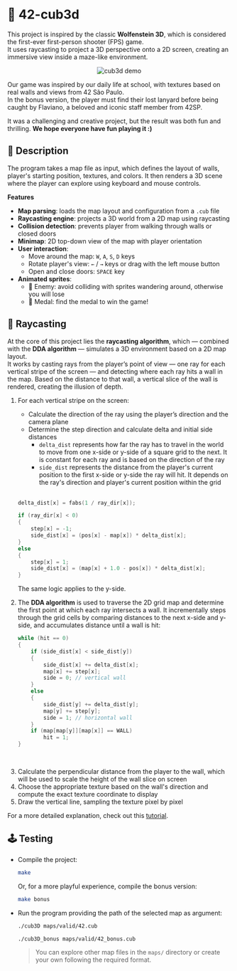 # 🎲 42-cub3d

This project is inspired by the classic **Wolfenstein 3D**, which is considered the first-ever first-person shooter (FPS) game.</br>
It uses raycasting to project a 3D perspective onto a 2D screen, creating an immersive view inside a maze-like environment.

<p align="center"> <img src="gif/cub42.gif" alt="cub3d demo" /> </p>

Our game was inspired by our daily life at school, with textures based on real walls and views from 42 São Paulo.</br>
In the bonus version, the player must find their lost lanyard before being caught by Flaviano, a beloved and iconic staff member from 42SP.

It was a challenging and creative project, but the result was both fun and thrilling. **We hope everyone have fun playing it :)**

## 📝 Description
The program takes a map file as input, which defines the layout of walls, player's starting position, textures, and colors. It then renders a 3D scene where the player can explore using keyboard and mouse controls.

**Features**
* **Map parsing**: loads the map layout and configuration from a `.cub` file
* **Raycasting engine**: projects a 3D world from a 2D map using raycasting
* **Collision detection**: prevents player from walking through walls or closed doors
* **Minimap**: 2D top-down view of the map with player orientation
* **User interaction**:
  * Move around the map: `W`, `A`, `S`, `D` keys
  * Rotate player's view: `←` / `→` keys or drag with the left mouse button
  * Open and close doors: `SPACE` key
* **Animated sprites**:
  * 🧟 Enemy: avoid colliding with sprites wandering around, otherwise you will lose
  * 🏅 Medal: find the medal to win the game!

## 🔅 Raycasting
At the core of this project lies the **raycasting algorithm**, which — combined with the **DDA algorithm** — simulates a 3D environment based on a 2D map layout.</br>
It works by casting rays from the player’s point of view — one ray for each vertical stripe of the screen — and detecting where each ray hits a wall in the map. Based on the distance to that wall, a vertical slice of the wall is rendered, creating the illusion of depth.

1. For each vertical stripe on the screen:
    * Calculate the direction of the ray using the player’s direction and the camera plane
    * Determine the step direction and calculate delta and initial side distances
      - `delta_dist` represents how far the ray has to travel in the world to move from one x-side or y-side of a square grid to the next. It is constant for each ray and is based on the direction of the ray
      - `side_dist` represents the distance from the player's current position to the first x-side or y-side the ray will hit. It depends on the ray's direction and player's current position within the grid
      </br>
    ```c
    delta_dist[x] = fabs(1 / ray_dir[x]);
    
    if (ray_dir[x] < 0)
    {
        step[x] = -1;
        side_dist[x] = (pos[x] - map[x]) * delta_dist[x];
    }
    else
    {
        step[x] = 1;
        side_dist[x] = (map[x] + 1.0 - pos[x]) * delta_dist[x];
    }
    ```
    The same logic applies to the y-side.</br>

2. The **DDA algorithm** is used to traverse the 2D grid map and determine the first point at which each ray intersects a wall. It incrementally steps through the grid cells by comparing distances to the next x-side and y-side, and accumulates distance until a wall is hit:

    ```c
    while (hit == 0)
    {
        if (side_dist[x] < side_dist[y])
        {
            side_dist[x] += delta_dist[x];
            map[x] += step[x];
            side = 0; // vertical wall
        }
        else
        {
            side_dist[y] += delta_dist[y];
            map[y] += step[y];
            side = 1; // horizontal wall
        }
        if (map[map[y]][map[x]] == WALL)
            hit = 1;
    }
    ```
</br>

3. Calculate the perpendicular distance from the player to the wall, which will be used to scale the height of the wall slice on screen
4. Choose the appropriate texture based on the wall's direction and compute the exact texture coordinate to display
5. Draw the vertical line, sampling the texture pixel by pixel

For a more detailed explanation, check out this [tutorial](https://lodev.org/cgtutor/raycasting.html).

## 🕹️ Testing

* Compile the project:
  ```sh
  make
  ```
  Or, for a more playful experience, compile the bonus version:
  ```sh
  make bonus
  ```
* Run the program providing the path of the selected map as argument:
  ```sh
  ./cub3D maps/valid/42.cub
  ```
  ```sh
  ./cub3D_bonus maps/valid/42_bonus.cub
  ```
  
  > You can explore other map files in the `maps/` directory or create your own following the required format.
